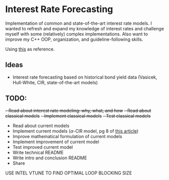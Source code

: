 # Interest Rate Forecasting

Implementation of common and state-of-the-art interest rate models. I wanted to refresh and expand my knowledge of interest rates and challenge myself with some (relatively) complex implementations. Also want to improve my C++ OOP, organization, and guideline-following skills.

Using [this](https://www.amazon.com/Interest-Rate-Models-Practice-Inflation/dp/3540221492) as reference.

## Ideas
- Interest rate forecasting based on historical bond yield data (Vasicek, Hull-White, CIR, state-of-the-art models)

## TODO:
~~- Read about interest rate modeling: why, what, and how~~
~~- Read about classical models~~
~~- Implement classical models~~
~~- Test classical models~~
- Read about current models
- Implement current models ($\alpha$-CIR model, pg 8 of [this article](https://arxiv.org/abs/2402.07503))
- Improve mathematical formulation of current models
- Implement improvement of current model
- Test improved current model
- Write technical README
- Write intro and conclusion README
- Share

USE INTEL VTUNE TO FIND OPTIMAL LOOP BLOCKING SIZE
